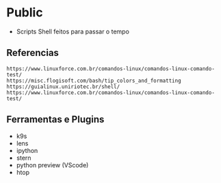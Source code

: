 # Public

- Scripts Shell feitos para passar o tempo

## Referencias

```
https://www.linuxforce.com.br/comandos-linux/comandos-linux-comando-test/
https://misc.flogisoft.com/bash/tip_colors_and_formatting
https://guialinux.uniriotec.br/shell/
https://www.linuxforce.com.br/comandos-linux/comandos-linux-comando-test/
```

## Ferramentas e Plugins

- k9s
- lens
- ipython
- stern
- python preview (VScode)
- htop

